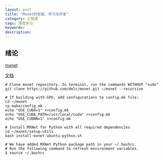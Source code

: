 ```yaml
---
layout: post
title: "Mxnet的安装、学习与开发"
category: 工程录
tags: 深度学习
keywords: 
description: 
---
```


## 绪论



[mxnet](https://github.com/dmlc/mxnet)

[文档](http://mxnet.io/)

    # Clone mxnet repository. In terminal, run the commands WITHOUT "sudo"
    git clone https://github.com/dmlc/mxnet.git ~/mxnet --recursive

    # If building with GPU, add configurations to config.mk file:
    cd ~/mxnet
    cp make/config.mk .
    echo "USE_CUDA=1" >>config.mk
    echo "USE_CUDA_PATH=/usr/local/cuda" >>config.mk
    echo "USE_CUDNN=1" >>config.mk

    # Install MXNet for Python with all required dependencies
    cd ~/mxnet/setup-utils
    bash install-mxnet-ubuntu-python.sh

    # We have added MXNet Python package path in your ~/.bashrc.
    # Run the following command to refresh environment variables.
    $ source ~/.bashrc